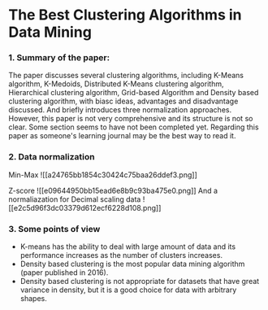 # The Best Clustering Algorithms in Data Mining

### 1. Summary of the paper:

The paper discusses several clustering algorithms, including K-Means algorithm, K-Medoids, Distributed K-Means clustering algorithm, Hierarchical clustering algorithm, Grid-based Algorithm and Density based clustering algorithm, with biasc ideas, advantages and disadvantage discussed. And briefly introduces three normalization approaches. However, this paper is not very comprehensive and its structure is not so clear. Some section seems to have not been completed yet. Regarding this paper as someone's learning journal may be the best way to read it.

### 2. Data normalization

Min-Max  ![[a24765bb1854c30424c75baa26ddef3.png]]

Z-score  ![[e09644950bb15ead6e8b9c93ba475e0.png]]
And a normaliazation for Decimal scaling data  ![[e2c5d96f3dc03379d612ecf6228d108.png]]

### 3. Some points of view
- K-means has the ability to deal with large amount of data and its performance increases as the number of clusters increases.
- Density based clustering is the most popular data mining algorithm (paper published in 2016). 
- Density based clustering is not appropriate for datasets that have great variance in density, but it is a good choice for data with arbitrary shapes.